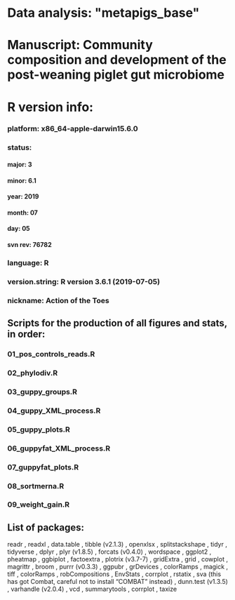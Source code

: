 # Data analysis: "metapigs_base"
# Manuscript: Community composition and development of the post-weaning piglet gut microbiome

# R version info: 
### platform:       x86_64-apple-darwin15.6.0                          
### status:                                     
#### major:          3                           
#### minor:          6.1                         
#### year:           2019                        
#### month:          07                          
#### day:            05                          
#### svn rev:        76782                       
### language:       R                           
### version.string: R version 3.6.1 (2019-07-05)
### nickname:       Action of the Toes 

## Scripts for the production of all figures and stats, in order: 
### 01_pos_controls_reads.R
### 02_phylodiv.R
### 03_guppy_groups.R
### 04_guppy_XML_process.R
### 05_guppy_plots.R
### 06_guppyfat_XML_process.R
### 07_guppyfat_plots.R
### 08_sortmerna.R
### 09_weight_gain.R

## List of packages:
readr , readxl , data.table , tibble (v2.1.3) , openxlsx ,  splitstackshape ,  tidyr , tidyverse , dplyr , plyr (v1.8.5) , forcats (v0.4.0) , wordspace ,  ggplot2 , pheatmap , ggbiplot , factoextra , plotrix (v3.7-7) ,  gridExtra , grid , cowplot , magrittr , broom , purrr (v0.3.3) , ggpubr , grDevices , colorRamps , magick , tiff , colorRamps ,  robCompositions , EnvStats , corrplot , rstatix , sva (this has got Combat, careful not to install “COMBAT” instead) , dunn.test (v1.3.5) , varhandle (v2.0.4) , vcd , summarytools , corrplot ,  taxize 


